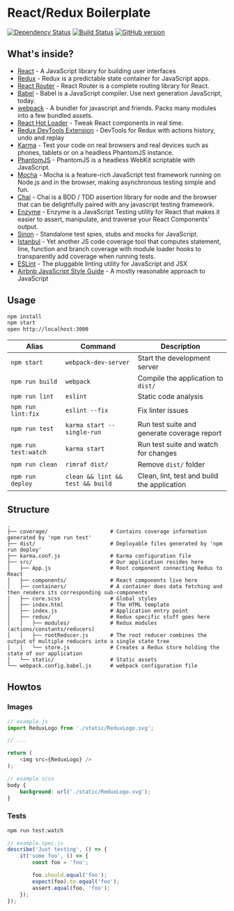 React/Redux Boilerplate
=======================

[![Dependency Status](https://david-dm.org/fuglu/react-redux-boilerplate.svg)](https://david-dm.org/fuglu/react-redux-boilerplate)
[![Build Status](https://travis-ci.org/fuglu/react-redux-boilerplate.svg)](https://travis-ci.org/fuglu/react-redux-boilerplate)
[![GitHub version](https://badge.fury.io/gh/fuglu%2Freact-redux-boilerplate.svg)](http://badge.fury.io/gh/fuglu%2Freact-redux-boilerplate)

What's inside?
--------------

* [React](https://facebook.github.io/react/) - A JavaScript library for building user interfaces
* [Redux](https://github.com/reactjs/redux) - Redux is a predictable state container for JavaScript apps.
* [React Router](https://github.com/reactjs/react-router) - React Router is a complete routing library for React.
* [Babel](https://webpack.github.io/) - Babel is a JavaScript compiler. Use next generation JavaScript, today.
* [webpack](https://webpack.github.io/) - A bundler for javascript and friends. Packs many modules into a few bundled assets.
* [React Hot Loader](https://github.com/gaearon/react-hot-loader) - Tweak React components in real time.
* [Redux DevTools Extension](https://github.com/zalmoxisus/redux-devtools-extension) - DevTools for Redux with actions history, undo and replay
* [Karma](https://karma-runner.github.io) - Test your code on real browsers and real devices such as phones, tablets or on a headless PhantomJS instance.
* [PhantomJS](http://phantomjs.org/) - PhantomJS is a headless WebKit scriptable with JavaScript.
* [Mocha](https://mochajs.org/) - Mocha is a feature-rich JavaScript test framework running on Node.js and in the browser, making asynchronous testing simple and fun.
* [Chai](http://chaijs.com/) - Chai is a BDD / TDD assertion library for node and the browser that can be delightfully paired with any javascript testing framework.
* [Enzyme](http://airbnb.io/enzyme/) - Enzyme is a JavaScript Testing utility for React that makes it easier to assert, manipulate, and traverse your React Components' output.
* [Sinon](http://sinonjs.org/) - Standalone test spies, stubs and mocks for JavaScript.
* [Istanbul](https://github.com/gotwarlost/istanbul) - Yet another JS code coverage tool that computes statement, line, function and branch coverage with module loader hooks to transparently add coverage when running tests.
* [ESLint](http://eslint.org/) - The pluggable linting utility for JavaScript and JSX
* [Airbnb JavaScript Style Guide](https://github.com/airbnb/javascript) - A mostly reasonable approach to JavaScript


Usage
-----

```bash
npm install
npm start
open http://localhost:3000
```

| Alias                 | Command                          | Description                                 |
|-----------------------|----------------------------------|---------------------------------------------|
| `npm start`           | `webpack-dev-server`             | Start the development server                |
| `npm run build`       | `webpack`                        | Compile the application to `dist/`          |
| `npm run lint`        | `eslint`                         | Static code analysis                        |
| `npm run lint:fix`    | `eslint --fix`                   | Fix linter issues                           |
| `npm run test`        | `karma start --single-run`       | Run test suite and generate coverage report |
| `npm run test:watch`  | `karma start`                    | Run test suite and watch for changes        |
| `npm run clean`       | `rimraf dist/`                   | Remove `dist/` folder                       |
| `npm run deploy`      | `clean && lint && test && build` | Clean, lint, test and build the application |



Structure
---------

```
.
├── coverage/                    # Contains coverage information generated by 'npm run test'
├── dist/                        # Deployable files generated by 'npm run deploy'
├── karma.conf.js                # Karma configuration file
├── src/                         # Our application resides here
│   ├── App.js                   # Root component connecting Redux to React
│   ├── components/              # React components live here
│   ├── containers/              # A container does data fetching and then renders its corresponding sub-components
│   ├── core.scss                # Global styles
│   ├── index.html               # The HTML template
│   ├── index.js                 # Application entry point
│   ├── redux/                   # Redux specific stuff goes here
│   │   ├── modules/             # Redux modules (actions/constants/reducers)
│   │   ├── rootReducer.js       # The root reducer combines the output of multiple reducers into a single state tree
│   │   └── store.js             # Creates a Redux store holding the state of our application
│   └── static/                  # Static assets
└── webpack.config.babel.js      # webpack configuration file
```

Howtos
------

### Images

```javascript
// example.js
import ReduxLogo from './static/ReduxLogo.svg';

// ...

return (
	<img src={ReduxLogo} />
);
```

```scss
// example.scss
body {
	background: url('./static/ReduxLogo.svg');
}
```



### Tests

```bash
npm run test:watch
```

```javascript
// example.spec.js
describe('Just testing', () => {
	it('some foo', () => {
		const foo = 'foo';

		foo.should.equal('foo');
		expect(foo).to.equal('foo');
		assert.equal(foo, 'foo');
	});
});
```

